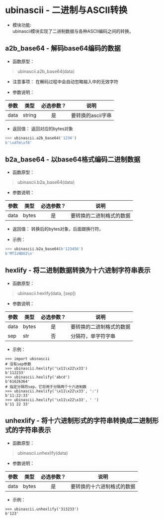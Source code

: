 # ubinascii - 二进制与ASCII转换

* 模块功能:  
ubinascii模块实现了二进制数据与各种ASCII编码之间的转换。

## a2b_base64 - 解码base64编码的数据

* 函数原型：
> ubinascii.a2b_base64(data)

* 注意事项：
在解码过程中会自动忽略输入中的无效字符

* 参数说明：

|参数|类型|必选参数？|说明|
|-----|----|:---:|----|
|data|string|是|要转换的ascii字串|


* 返回值：
返回对应的bytes对象

```python
>>> ubinascii.a2b_base64('1234')
b'\xd7m\xf8'
```

## b2a_base64 - 以base64格式编码二进制数据

* 函数原型：
> ubinascii.b2a_base64(data)

* 参数说明：

|参数|类型|必选参数？|说明|
|-----|----|:---:|----|
|data|bytes|是|要转换的二进制格式的数据|

* 返回值：
转换后的bytes对象，后面跟换行符。

* 示例：

```python
>>> ubinascii.b2a_base64(b'123456')
b'MTIzNDU2\n'
```

## hexlify - 将二进制数据转换为十六进制字符串表示

* 函数原型：
> ubinascii.hexlify(data, [sep])

* 参数说明：

|参数|类型|必选参数？|说明|
|-----|----|:---:|----|
|data|bytes|是|要转换的二进制格式的数据|
|sep|str|否|分隔符，单字符字串|

* 示例：

```
>>> import ubinascii
# 没有sep参数
>>> ubinascii.hexlify('\x11\x22\x33')
b'112233'
>>> ubinascii.hexlify('abcd')
b'61626364'
# 指定分隔符sep，它将用于分隔两个十六进制数
>>> ubinascii.hexlify('\x11\x22\x33', ':')
b'11:22:33'
>>> ubinascii.hexlify('\x11\x22\x33', ' ')
b'11 22 33'
```

## unhexlify - 将十六进制形式的字符串转换成二进制形式的字符串表示

* 函数原型：
> ubinascii.unhexlify(data)

* 参数说明：

|参数|类型|必选参数？|说明|
|-----|----|:---:|----|
|data|bytes|是|要转换的十六进制格式的数据|

* 示例：

```
>>> ubinascii.unhexlify('313233')
b'123'
```
